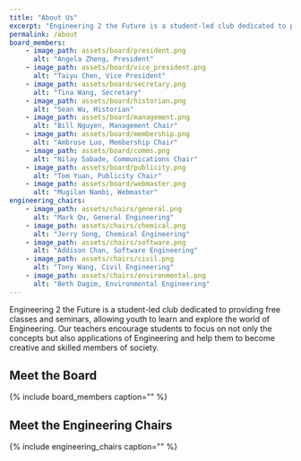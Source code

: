 ```yaml
---
title: "About Us"
excerpt: "Engineering 2 the Future is a student-led club dedicated to providing free classes and seminars..."
permalink: /about
board_members:
    - image_path: assets/board/president.png
      alt: "Angela Zheng, President"
    - image_path: assets/board/vice_president.png
      alt: "Taiyu Chen, Vice President"
    - image_path: assets/board/secretary.png
      alt: "Tina Wang, Secretary"
    - image_path: assets/board/historian.png
      alt: "Sean Wu, Historian"
    - image_path: assets/board/management.png
      alt: "Bill Nguyen, Management Chair"
    - image_path: assets/board/membership.png
      alt: "Ambrose Luo, Membership Chair"
    - image_path: assets/board/comms.png
      alt: "Nilay Sabade, Communications Chair"
    - image_path: assets/board/publicity.png
      alt: "Tom Yuan, Publicity Chair"
    - image_path: assets/board/webmaster.png
      alt: "Mugilan Nambi, Webmaster"
engineering_chairs:
    - image_path: assets/chairs/general.png
      alt: "Mark Qu, General Engineering"
    - image_path: assets/chairs/chemical.png
      alt: "Jerry Song, Chemical Engineering"
    - image_path: assets/chairs/software.png
      alt: "Addison Chan, Software Engineering"
    - image_path: assets/chairs/civil.png
      alt: "Tony Wang, Civil Engineering"
    - image_path: assets/chairs/environmental.png
      alt: "Beth Dagim, Environmental Engineering"
---
```


Engineering 2 the Future is a student-led club dedicated to providing free classes and seminars, allowing youth to learn and explore the world of Engineering.
Our teachers encourage students to focus on not only the concepts but also applications of Engineering and help them to become creative and skilled members of society.

## Meet the Board
{% include board_members caption="" %}

## Meet the Engineering Chairs
{% include engineering_chairs caption="" %}